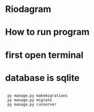 # Riodagram
# How to run program
# first open terminal
# database is sqlite
<code>
 py manage.py makemigrations
 py manage.py migrate
 py manage.py runserver
</code>

